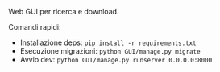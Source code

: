 Web GUI per ricerca e download.

Comandi rapidi:
- Installazione deps: `pip install -r requirements.txt`
- Esecuzione migrazioni: `python GUI/manage.py migrate`
- Avvio dev: `python GUI/manage.py runserver 0.0.0.0:8000`


